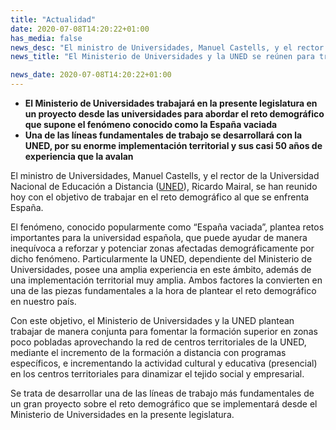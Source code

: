 ```yaml
---
title: "Actualidad"
date: 2020-07-08T14:20:22+01:00
has_media: false
news_desc: "El ministro de Universidades, Manuel Castells, y el rector de la Universidad Nacional de Educación a Distancia (UNED), Ricardo Mairal, se han reunido hoy con el objetivo de trabajar en el reto demográfico al que se enfrenta España."
news_title: "El Ministerio de Universidades y la UNED se reúnen para trabajar en el reto demográfico"

news_date: 2020-07-08T14:20:22+01:00
---
```

<ul>
<li><b>El Ministerio de Universidades trabajar&aacute; en la presente legislatura en un proyecto desde las universidades para abordar el reto demogr&aacute;fico que supone el fen&oacute;meno conocido como la Espa&ntilde;a vaciada</b></li>
<li><b>Una de las l&iacute;neas fundamentales de trabajo se desarrollar&aacute; con la UNED, por su enorme implementaci&oacute;n territorial y sus casi 50 a&ntilde;os de experiencia que la avalan</b></li>
</ul>
<p>El ministro de Universidades, Manuel Castells, y el rector de la Universidad Nacional de Educaci&oacute;n a Distancia (<a title="Ir a 'P&aacute;gina de la UNED', en ventana nueva" href="https://www.uned.es/universidad/inicio.html" target="_blank" rel="noopener">UNED</a>), Ricardo Mairal, se han reunido hoy con el objetivo de trabajar en el reto demogr&aacute;fico al que se enfrenta Espa&ntilde;a.</p>
<p>El fen&oacute;meno, conocido popularmente como &ldquo;Espa&ntilde;a vaciada&rdquo;, plantea retos importantes para la universidad espa&ntilde;ola, que puede ayudar de manera inequ&iacute;voca a reforzar y potenciar zonas afectadas demogr&aacute;ficamente por dicho fen&oacute;meno. Particularmente la UNED, dependiente del Ministerio de Universidades, posee una amplia experiencia en este &aacute;mbito, adem&aacute;s de una implementaci&oacute;n territorial muy amplia. Ambos factores la convierten en una de las piezas fundamentales a la hora de plantear el reto demogr&aacute;fico en nuestro pa&iacute;s.</p>
<p>Con este objetivo, el Ministerio de Universidades y la UNED plantean trabajar de manera conjunta para fomentar la formaci&oacute;n superior en zonas poco pobladas aprovechando la red de centros territoriales de la UNED, mediante el incremento de la formaci&oacute;n a distancia con programas espec&iacute;ficos, e incrementando la actividad cultural y educativa (presencial) en los centros territoriales para dinamizar el tejido social y empresarial.</p>
<p>Se trata de desarrollar una de las l&iacute;neas de trabajo m&aacute;s fundamentales de un gran proyecto sobre el reto demogr&aacute;fico que se implementar&aacute; desde el Ministerio de Universidades en la presente legislatura.</p>